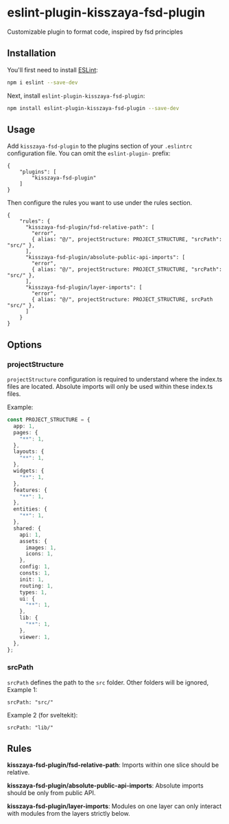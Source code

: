 # eslint-plugin-kisszaya-fsd-plugin

Customizable plugin to format code, inspired by fsd principles

## Installation

You'll first need to install [ESLint](https://eslint.org/):

```sh
npm i eslint --save-dev
```

Next, install `eslint-plugin-kisszaya-fsd-plugin`:

```sh
npm install eslint-plugin-kisszaya-fsd-plugin --save-dev
```

## Usage

Add `kisszaya-fsd-plugin` to the plugins section of your `.eslintrc` configuration file. You can omit the `eslint-plugin-` prefix:

```
{
    "plugins": [
        "kisszaya-fsd-plugin"
    ]
}
```


Then configure the rules you want to use under the rules section.

```
{
    "rules": {
      "kisszaya-fsd-plugin/fsd-relative-path": [
        "error",
        { alias: "@/", projectStructure: PROJECT_STRUCTURE, "srcPath": "src/" },
      ],
      "kisszaya-fsd-plugin/absolute-public-api-imports": [
        "error",
        { alias: "@/", projectStructure: PROJECT_STRUCTURE, "srcPath": "src/" },
      ],
      "kisszaya-fsd-plugin/layer-imports": [
        "error",
        { alias: "@/", projectStructure: PROJECT_STRUCTURE, srcPath "src/" },
      ]
    }
}
```



## Options

### projectStructure

`projectStructure` configuration is required to understand where the index.ts files are located. 
Absolute imports will only be used within these index.ts files.

Example:
```ts
const PROJECT_STRUCTURE = {
  app: 1,
  pages: {
    "**": 1,
  },
  layouts: {
    "**": 1,
  },
  widgets: {
    "**": 1,
  },
  features: {
    "**": 1,
  },
  entities: {
    "**": 1,
  },
  shared: {
    api: 1,
    assets: {
      images: 1,
      icons: 1,
    },
    config: 1,
    consts: 1,
    init: 1,
    routing: 1,
    types: 1,
    ui: {
      "**": 1,
    },
    lib: {
      "**": 1,
    },
    viewer: 1,
  },
};
```

### srcPath
`srcPath` defines the path to the `src` folder. Other folders will be ignored,
Example 1:
```
srcPath: "src/"
```

Example 2 (for sveltekit):
```
srcPath: "lib/"
```

## Rules

**kisszaya-fsd-plugin/fsd-relative-path**:  Imports within one slice should be relative.

**kisszaya-fsd-plugin/absolute-public-api-imports**:  Absolute imports should be only from public API.

**kisszaya-fsd-plugin/layer-imports**: Modules on one layer can only interact with modules from the layers strictly below.
